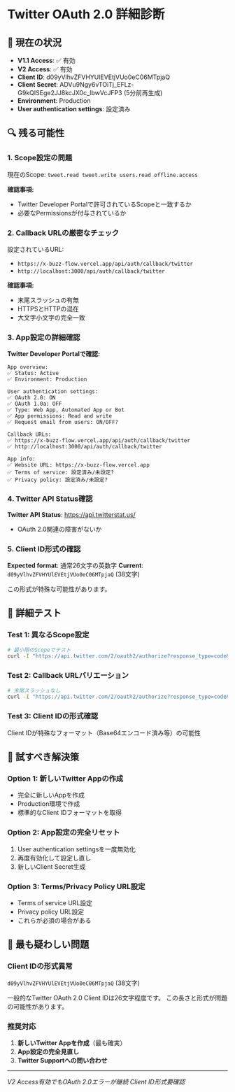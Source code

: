 # Twitter OAuth 2.0 詳細診断

## 🚨 現在の状況

- **V1.1 Access**: ✅ 有効
- **V2 Access**: ✅ 有効  
- **Client ID**: d09yVlhvZFVHYUlEVEtjVUo0eC06MTpjaQ
- **Client Secret**: ADVu9Ngy6vTOiTj_EFLz-G9kQISEge2JJ8kcJX0c_lbwVcJFP3 (5分前再生成)
- **Environment**: Production
- **User authentication settings**: 設定済み

## 🔍 残る可能性

### 1. Scope設定の問題
現在のScope: `tweet.read tweet.write users.read offline.access`

**確認事項:**
- Twitter Developer Portalで許可されているScopeと一致するか
- 必要なPermissionsが付与されているか

### 2. Callback URLの厳密なチェック
設定されているURL:
- `https://x-buzz-flow.vercel.app/api/auth/callback/twitter`
- `http://localhost:3000/api/auth/callback/twitter`

**確認事項:**
- 末尾スラッシュの有無
- HTTPSとHTTPの混在
- 大文字小文字の完全一致

### 3. App設定の詳細確認

**Twitter Developer Portalで確認:**
```
App overview:
✅ Status: Active
✅ Environment: Production

User authentication settings:
✅ OAuth 2.0: ON
✅ OAuth 1.0a: OFF
✅ Type: Web App, Automated App or Bot
✅ App permissions: Read and write
✅ Request email from users: ON/OFF?

Callback URLs:
✅ https://x-buzz-flow.vercel.app/api/auth/callback/twitter
✅ http://localhost:3000/api/auth/callback/twitter

App info:
✅ Website URL: https://x-buzz-flow.vercel.app
✅ Terms of service: 設定済み/未設定?
✅ Privacy policy: 設定済み/未設定?
```

### 4. Twitter API Status確認
**Twitter API Status**: https://api.twitterstat.us/
- OAuth 2.0関連の障害がないか

### 5. Client ID形式の確認
**Expected format**: 通常26文字の英数字
**Current**: `d09yVlhvZFVHYUlEVEtjVUo0eC06MTpjaQ` (38文字)

この形式が特殊な可能性があります。

## 🧪 詳細テスト

### Test 1: 異なるScope設定
```bash
# 最小限のScopeでテスト
curl -I "https://api.twitter.com/2/oauth2/authorize?response_type=code&client_id=d09yVlhvZFVHYUlEVEtjVUo0eC06MTpjaQ&redirect_uri=https%3A%2F%2Fx-buzz-flow.vercel.app%2Fapi%2Fauth%2Fcallback%2Ftwitter&scope=tweet.read%20users.read"
```

### Test 2: Callback URLバリエーション
```bash
# 末尾スラッシュなし
curl -I "https://api.twitter.com/2/oauth2/authorize?response_type=code&client_id=d09yVlhvZFVHYUlEVEtjVUo0eC06MTpjaQ&redirect_uri=https%3A%2F%2Fx-buzz-flow.vercel.app%2Fapi%2Fauth%2Fcallback%2Ftwitter&scope=users.read"
```

### Test 3: Client IDの形式確認
Client IDが特殊なフォーマット（Base64エンコード済み等）の可能性

## 🔧 試すべき解決策

### Option 1: 新しいTwitter Appの作成
- 完全に新しいAppを作成
- Production環境で作成
- 標準的なClient IDフォーマットを取得

### Option 2: App設定の完全リセット
1. User authentication settingsを一度無効化
2. 再度有効化して設定し直し
3. 新しいClient Secret生成

### Option 3: Terms/Privacy Policy URL設定
- Terms of service URL設定
- Privacy policy URL設定
- これらが必須の場合がある

## 🎯 最も疑わしい問題

### Client IDの形式異常
`d09yVlhvZFVHYUlEVEtjVUo0eC06MTpjaQ` (38文字)

一般的なTwitter OAuth 2.0 Client IDは26文字程度です。
この長さと形式が問題の可能性があります。

### 推奨対応
1. **新しいTwitter Appを作成**（最も確実）
2. **App設定の完全見直し**
3. **Twitter Supportへの問い合わせ**

---
*V2 Access有効でもOAuth 2.0エラーが継続*
*Client ID形式要確認*